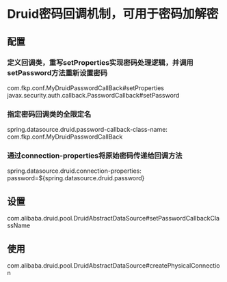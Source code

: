 # Druid密码回调机制，可用于密码加解密
## 配置
### 定义回调类，重写setProperties实现密码处理逻辑，并调用setPassword方法重新设置密码
com.fkp.conf.MyDruidPasswordCallBack#setProperties <br/>
javax.security.auth.callback.PasswordCallback#setPassword
### 指定密码回调类的全限定名
spring.datasource.druid.password-callback-class-name: com.fkp.conf.MyDruidPasswordCallBack
### 通过connection-properties将原始密码传递给回调方法
spring.datasource.druid.connection-properties: password=${spring.datasource.druid.password}
## 设置
com.alibaba.druid.pool.DruidAbstractDataSource#setPasswordCallbackClassName
## 使用
com.alibaba.druid.pool.DruidAbstractDataSource#createPhysicalConnection
